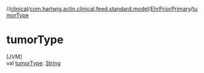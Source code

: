 //[clinical](../../../index.md)/[com.hartwig.actin.clinical.feed.standard.model](../index.md)/[EhrPriorPrimary](index.md)/[tumorType](tumor-type.md)

# tumorType

[JVM]\
val [tumorType](tumor-type.md): [String](https://kotlinlang.org/api/latest/jvm/stdlib/kotlin/-string/index.html)
